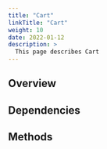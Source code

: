 ```yaml
---
title: "Cart"
linkTitle: "Cart"
weight: 10
date: 2022-01-12
description: >
  This page describes Cart
---
```



## Overview


## Dependencies


## Methods

